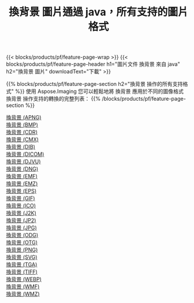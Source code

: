﻿---
title: 換背景 圖片通過 java，所有支持的圖片格式 
weight: 3920
url: /zh-hant/java/change-background 
lang: zh-hant
langdirlevel: 2
locales: zh-hans,ja,it,ru,de,es,fr,nl,id,lt,pl,pt,vi,tr,ko,zh-hant,ar,hi,th,sv,cs,uk,he
description: 使用 Aspose.Imaging 你可以輕鬆地通過 java 獲取 換背景 圖像
---

{{< blocks/products/pf/feature-page-wrap >}}
{{< blocks/products/pf/feature-page-header h1="圖片文件 換背景 來自 java" h2="換背景 圖片" downloadText="下載" >}}


{{% blocks/products/pf/feature-page-section  h2="換背景 操作的所有支持格式" %}}
使用 Aspose.Imaging 您可以輕鬆地將 換背景 應用於不同的圖像格式
<br/>
換背景 操作支持的轉換的完整列表：
{{% /blocks/products/pf/feature-page-section %}}
<div class="container-fluid productfamilypage bg-gray">
    <div class="convertypes bg-gray agp-content section">
        <div class="container">
		<div class="row other-converters">
		    <div class='col-md-2 other-converter remove-lp remove-rp'><a href="/imaging/zh-hant/java/change-background/apng" >換背景 (APNG)</a></div><div class='col-md-2 other-converter remove-lp remove-rp'><a href="/imaging/zh-hant/java/change-background/bmp" >換背景 (BMP)</a></div><div class='col-md-2 other-converter remove-lp remove-rp'><a href="/imaging/zh-hant/java/change-background/cdr" >換背景 (CDR)</a></div><div class='col-md-2 other-converter remove-lp remove-rp'><a href="/imaging/zh-hant/java/change-background/cmx" >換背景 (CMX)</a></div><div class='col-md-2 other-converter remove-lp remove-rp'><a href="/imaging/zh-hant/java/change-background/dib" >換背景 (DIB)</a></div><div class='col-md-2 other-converter remove-lp remove-rp'><a href="/imaging/zh-hant/java/change-background/dicom" >換背景 (DICOM)</a></div><div class='col-md-2 other-converter remove-lp remove-rp'><a href="/imaging/zh-hant/java/change-background/djvu" >換背景 (DJVU)</a></div><div class='col-md-2 other-converter remove-lp remove-rp'><a href="/imaging/zh-hant/java/change-background/dng" >換背景 (DNG)</a></div><div class='col-md-2 other-converter remove-lp remove-rp'><a href="/imaging/zh-hant/java/change-background/emf" >換背景 (EMF)</a></div><div class='col-md-2 other-converter remove-lp remove-rp'><a href="/imaging/zh-hant/java/change-background/emz" >換背景 (EMZ)</a></div><div class='col-md-2 other-converter remove-lp remove-rp'><a href="/imaging/zh-hant/java/change-background/eps" >換背景 (EPS)</a></div><div class='col-md-2 other-converter remove-lp remove-rp'><a href="/imaging/zh-hant/java/change-background/gif" >換背景 (GIF)</a></div><div class='col-md-2 other-converter remove-lp remove-rp'><a href="/imaging/zh-hant/java/change-background/ico" >換背景 (ICO)</a></div><div class='col-md-2 other-converter remove-lp remove-rp'><a href="/imaging/zh-hant/java/change-background/j2k" >換背景 (J2K)</a></div><div class='col-md-2 other-converter remove-lp remove-rp'><a href="/imaging/zh-hant/java/change-background/jp2" >換背景 (JP2)</a></div><div class='col-md-2 other-converter remove-lp remove-rp'><a href="/imaging/zh-hant/java/change-background/jpg" >換背景 (JPG)</a></div><div class='col-md-2 other-converter remove-lp remove-rp'><a href="/imaging/zh-hant/java/change-background/odg" >換背景 (ODG)</a></div><div class='col-md-2 other-converter remove-lp remove-rp'><a href="/imaging/zh-hant/java/change-background/otg" >換背景 (OTG)</a></div><div class='col-md-2 other-converter remove-lp remove-rp'><a href="/imaging/zh-hant/java/change-background/png" >換背景 (PNG)</a></div><div class='col-md-2 other-converter remove-lp remove-rp'><a href="/imaging/zh-hant/java/change-background/svg" >換背景 (SVG)</a></div><div class='col-md-2 other-converter remove-lp remove-rp'><a href="/imaging/zh-hant/java/change-background/tga" >換背景 (TGA)</a></div><div class='col-md-2 other-converter remove-lp remove-rp'><a href="/imaging/zh-hant/java/change-background/tiff" >換背景 (TIFF)</a></div><div class='col-md-2 other-converter remove-lp remove-rp'><a href="/imaging/zh-hant/java/change-background/webp" >換背景 (WEBP)</a></div><div class='col-md-2 other-converter remove-lp remove-rp'><a href="/imaging/zh-hant/java/change-background/wmf" >換背景 (WMF)</a></div><div class='col-md-2 other-converter remove-lp remove-rp'><a href="/imaging/zh-hant/java/change-background/wmz" >換背景 (WMZ)</a></div>
                </div>
        </div>
    </div>
</div>
<br/>
